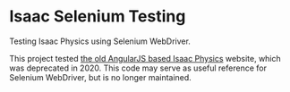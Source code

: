 # Isaac Selenium Testing
Testing Isaac Physics using Selenium WebDriver.

This project tested [the old AngularJS based Isaac Physics](https://github.com/isaacphysics/isaac-app) website, which was deprecated in 2020. 
This code may serve as useful reference for Selenium WebDriver, but is no longer maintained.
